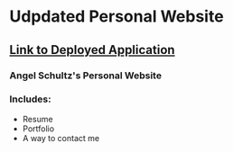 # Udpdated Personal Website

## [Link to Deployed Application](https://angelpsch.github.io/updated-portfolio/)

### Angel Schultz's Personal Website 
### Includes: 
- Resume 
- Portfolio
- A way to contact me